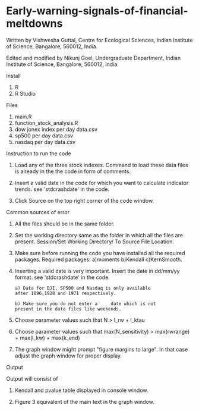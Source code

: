 # Early-warning-signals-of-financial-meltdowns

Written by Vishwesha Guttal, Centre for Ecological Sciences, Indian Institute of Science, Bangalore, 560012, India.

Edited and modified by Nikunj Goel, Undergraduate Department, Indian Institute of Science, Bangalore, 560012, India.

Install
1.	 R 
2.	 R Studio

Files
1.	main.R
2.	function_stock_analysis.R
3. 	dow jonex index per day data.csv
4. 	sp500 per day data.csv
5. 	nasdaq per day data.csv


Instruction to run the code

1. 	Load any of the three stock indexes. Command to load 	these data files is already in the the code in form of 	comments.

2. 	Insert a valid date in the code for which you want to 	calculate indicator trends. see 'stdcrashdate' in the 	code.

3. 	Click Source on the top right corner of the code window.

Common sources of error

1. 	All the files should be in the same folder.

2.	Set the working directory same as the folder in which 	all the files are present. Session/Set Working Directory/ 	To Source File Location.

3. 	Make sure before running the code you have installed all 	the required packages. 
	Required packages: a)moments b)Kendall c)KernSmooth.

4. 	Inserting a valid date is very important. Insert the date 	in dd/mm/yy format. see 'stdcrashdate' in the code.

		a) Data for DJI, SP500 and Nasdaq is only available 		   after 1896,1928 and 1971 respectively.

 		b) Make sure you do not enter a 	date which is not 		   present in the data files like weekends.

5.	Choose parameter values such that
	N > l_rw + l_ktau

6.	Choose parameter values such that 
	max(N_sensitivity) > max(rwrange) + max(l_kw) + 	max(k_end)

7.	The graph window might prompt "figure margins to large". 	In that case adjust the graph window for proper display.

Output

Output will consist of

1.	Kendall and pvalue table displayed in console window.

2.	Figure 3 equivalent of the main text in the graph window.
